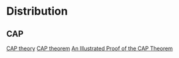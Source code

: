 # Distribution

## CAP

[CAP theory](http://www.ruanyifeng.com/blog/2018/07/cap.html)
[CAP theorem](https://en.wikipedia.org/wiki/CAP_theorem)
[An Illustrated Proof of the CAP Theorem](https://mwhittaker.github.io/blog/an_illustrated_proof_of_the_cap_theorem/)
